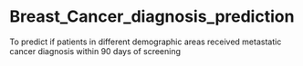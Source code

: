 # Breast_Cancer_diagnosis_prediction
To predict if patients in different demographic areas received metastatic cancer diagnosis within 90 days of screening
